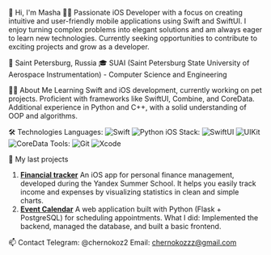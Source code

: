 👋 Hi, I'm Masha 🙋‍♀️ 
Passionate iOS Developer with a focus on creating intuitive and user-friendly mobile applications using Swift and SwiftUI. I enjoy turning complex problems into elegant solutions and am always eager to learn new technologies. Currently seeking opportunities to contribute to exciting projects and grow as a developer.

📍 Saint Petersburg, Russia
🎓 SUAI (Saint Petersburg State University of Aerospace Instrumentation) - Computer Science and Engineering

👩‍💻 About Me
Learning Swift and iOS development, currently working on pet projects.
Proficient with frameworks like SwiftUI, Combine, and CoreData.
Additional experience in Python and C++, with a solid understanding of OOP and algorithms.

🛠 Technologies
Languages:
<img src="https://img.shields.io/badge/Swift-FA7343?style=flat&logo=swift&logoColor=white" alt="Swift">
<img src="https://img.shields.io/badge/Python-3776AB?style=flat&logo=python&logoColor=white" alt="Python">
iOS Stack:
<img src="https://img.shields.io/badge/SwiftUI-00ACEE?style=flat&logo=swift&logoColor=white" alt="SwiftUI">
<img src="https://img.shields.io/badge/UIKit-2396F3?style=flat" alt="UIKit">
<img src="https://img.shields.io/badge/CoreData-FF6D00?style=flat" alt="CoreData">
Tools:
<img src="https://img.shields.io/badge/Git-F05032?style=flat&logo=git&logoColor=white" alt="Git">
<img src="https://img.shields.io/badge/Xcode-147EFB?style=flat&logo=xcode&logoColor=white" alt="Xcode">

📌 My last projects
1. **[Financial tracker]([https://github.com/MariaChernokoz/SHMR-Finance-App](https://github.com/MariaChernokoz/SHMR-Finance-App))**
An iOS app for personal finance management, developed during the Yandex Summer School. It helps you easily track income and expenses by visualizing statistics in clean and simple charts.
2. **[Event Calendar](https://github.com/MariaChernokoz/timetable-course-project)** 
A web application built with Python (Flask + PostgreSQL) for scheduling appointments.
What I did: Implemented the backend, managed the database, and built a basic frontend.

📫 Contact
Telegram: @chernokoz2
Email: chernokozzz@gmail.com

<!--[![Top Langs](https://github-readme-stats.vercel.app/api/top-langs/?username=MariaChernokoz&layout=compact&theme=radical)](https://github.com/anuraghazra/github-readme-stats)
![Stats](https://github-readme-stats.vercel.app/api?username=MariaChernokoz&show_icons=true&theme=radical)

**MariaChernokoz/MariaChernokoz** is a ✨ _special_ ✨ repository because its `README.md` (this file) appears on your GitHub profile.

Here are some ideas to get you started:

- 🔭 I’m currently working on ...
- 🌱 I’m currently learning ...
- 👯 I’m looking to collaborate on ...
- 🤔 I’m looking for help with ...
- 💬 Ask me about ...
- 📫 How to reach me: ...
- 😄 Pronouns: ...
- ⚡ Fun fact: ...
-->
